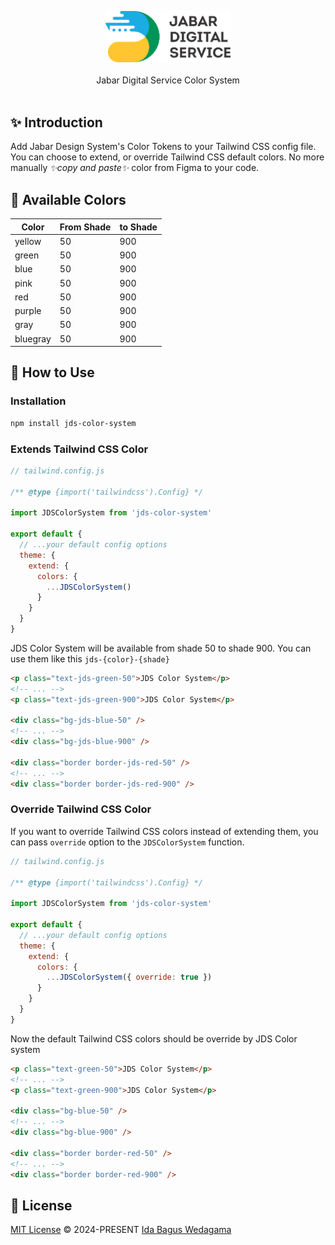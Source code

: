 <p align="center">
<a href="https://digitalservice.jabarprov.go.id/">
  <img src="https://raw.githubusercontent.com/jabardigitalservice/jds-color-system/main/logo.png" alt="Jabar Digital Service" width="200">
</a>
<br>
<br>
Jabar Digital Service Color System
<br>
<br>
</p>

## ✨ Introduction

Add Jabar Design System's Color Tokens to your Tailwind CSS config file. You can choose to extend, or override Tailwind CSS default colors. No more manually _✨copy and paste✨_ color from Figma to your code.

## 🦄 Available Colors

| Color    | From Shade | to Shade |
| -------- | ---------- | -------- |
| yellow   | 50         | 900      |
| green    | 50         | 900      |
| blue     | 50         | 900      |
| pink     | 50         | 900      |
| red      | 50         | 900      |
| purple   | 50         | 900      |
| gray     | 50         | 900      |
| bluegray | 50         | 900      |

## 🚀 How to Use

### Installation

```bash
npm install jds-color-system
```

### Extends Tailwind CSS Color

```js
// tailwind.config.js

/** @type {import('tailwindcss').Config} */

import JDSColorSystem from 'jds-color-system'

export default {
  // ...your default config options
  theme: {
    extend: {
      colors: {
        ...JDSColorSystem()
      }
    }
  }
}
```

JDS Color System will be available from shade 50 to shade 900. You can use them like this `jds-{color}-{shade}`

```html
<p class="text-jds-green-50">JDS Color System</p>
<!-- ... -->
<p class="text-jds-green-900">JDS Color System</p>

<div class="bg-jds-blue-50" />
<!-- ... -->
<div class="bg-jds-blue-900" />

<div class="border border-jds-red-50" />
<!-- ... -->
<div class="border border-jds-red-900" />
```

### Override Tailwind CSS Color

If you want to override Tailwind CSS colors instead of extending them, you can pass `override` option to the `JDSColorSystem` function.

```js
// tailwind.config.js

/** @type {import('tailwindcss').Config} */

import JDSColorSystem from 'jds-color-system'

export default {
  // ...your default config options
  theme: {
    extend: {
      colors: {
        ...JDSColorSystem({ override: true })
      }
    }
  }
}
```

Now the default Tailwind CSS colors should be override by JDS Color system

```html
<p class="text-green-50">JDS Color System</p>
<!-- ... -->
<p class="text-green-900">JDS Color System</p>

<div class="bg-blue-50" />
<!-- ... -->
<div class="bg-blue-900" />

<div class="border border-red-50" />
<!-- ... -->
<div class="border border-red-900" />
```

## 📄 License

[MIT License](https://github.com/jabardigitalservice/jds-color-system/blob/main/LICENSE) © 2024-PRESENT [Ida Bagus Wedagama](https://github.com/Ibwedagama)
